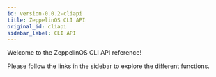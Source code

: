 ```yaml
---
id: version-0.0.2-cliapi
title: ZeppelinOS CLI API
original_id: cliapi
sidebar_label: CLI API
---
```


Welcome to the ZeppelinOS CLI API reference!

Please follow the links in the sidebar to explore the different functions. 
